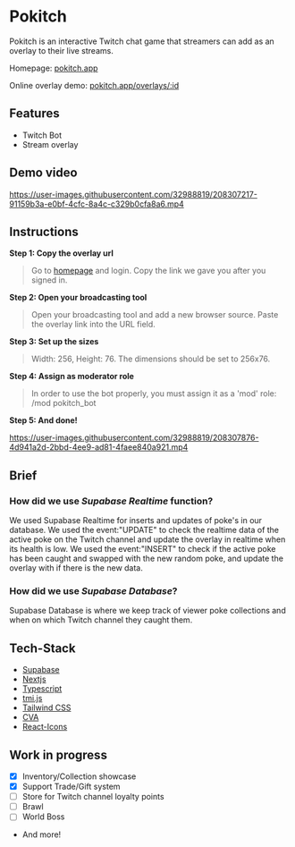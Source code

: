 # Pokitch

Pokitch is an interactive Twitch chat game that streamers can add as an overlay to their live streams.

Homepage: [pokitch.app](https://pokitch.app)

Online overlay demo: [pokitch.app/overlays/:id](https://pokitch.app/overlays/fc439c64-7a77-4808-99e8-ae35b075a394)

## Features

- Twitch Bot
- Stream overlay

## Demo video

https://user-images.githubusercontent.com/32988819/208307217-91159b3a-e0bf-4cfc-8a4c-c329b0cfa8a6.mp4

## Instructions

**Step 1: Copy the overlay url**

> Go to [homepage](https://pokitch.app) and login. Copy the link we gave you after you signed in.

**Step 2: Open your broadcasting tool**

> Open your broadcasting tool and add a new browser source. Paste the overlay link into the URL field.

**Step 3: Set up the sizes**

> Width: 256, Height: 76. The dimensions should be set to 256x76.

**Step 4: Assign as moderator role**

> In order to use the bot properly, you must assign it as a 'mod' role: /mod pokitch_bot

**Step 5: And done!**

https://user-images.githubusercontent.com/32988819/208307876-4d941a2d-2bbd-4ee9-ad81-4faee840a921.mp4

## Brief

### How did we use _Supabase Realtime_ function?

We used Supabase Realtime for inserts and updates of poke's in our database. We used the event:"UPDATE" to check the realtime data of the active poke on the Twitch channel and update the overlay in realtime when its health is low. We used the event:"INSERT" to check if the active poke has been caught and swapped with the new random poke, and update the overlay with if there is the new data.

### How did we use _Supabase Database_?

Supabase Database is where we keep track of viewer poke collections and when on which Twitch channel they caught them.

## Tech-Stack

- [Supabase](https://supabase.com/)
- [Nextjs](https://nextjs.org/)
- [Typescript](https://www.typescriptlang.org/)
- [tmi.js](https://tmijs.com)
- [Tailwind CSS](https://tailwindcss.com/)
- [CVA](https://github.com/joe-bell/cva)
- [React-Icons](https://react-icons.github.io/react-icons/)

## Work in progress

- [x] Inventory/Collection showcase
- [x] Support Trade/Gift system
- [ ] Store for Twitch channel loyalty points
- [ ] Brawl
- [ ] World Boss

* And more!

